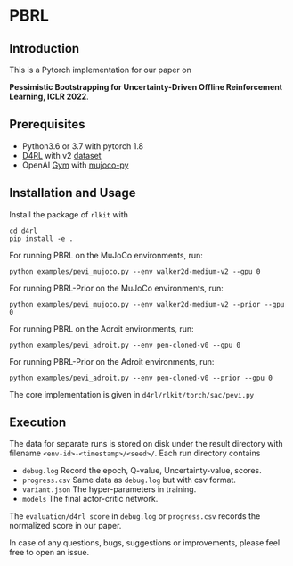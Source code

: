 # PBRL

## Introduction

This is a Pytorch implementation for our paper on 

**Pessimistic Bootstrapping for Uncertainty-Driven Offline Reinforcement Learning, ICLR 2022**.

## Prerequisites

- Python3.6 or 3.7 with pytorch 1.8
- [D4RL](https://github.com/rail-berkeley/d4rl) with v2 [dataset](http://rail.eecs.berkeley.edu/datasets/offline_rl/gym_mujoco_v2_old/) 
- OpenAI [Gym](http://gym.openai.com/) with [mujoco-py](https://github.com/openai/mujoco-py)

## Installation and Usage

Install the package of `rlkit` with
```
cd d4rl
pip install -e .
```

For running PBRL on the MuJoCo environments, run:

```
python examples/pevi_mujoco.py --env walker2d-medium-v2 --gpu 0
```

For running PBRL-Prior on the MuJoCo environments, run:

```
python examples/pevi_mujoco.py --env walker2d-medium-v2 --prior --gpu 0
```

For running PBRL on the Adroit environments, run:

```
python examples/pevi_adroit.py --env pen-cloned-v0 --gpu 0
```

For running PBRL-Prior on the Adroit environments, run:

```
python examples/pevi_adroit.py --env pen-cloned-v0 --prior --gpu 0
```

The core implementation is given in `d4rl/rlkit/torch/sac/pevi.py`

## Execution

The data for separate runs is stored on disk under the result directory with filename `<env-id>-<timestamp>/<seed>/`. Each run directory contains

- `debug.log` Record the epoch, Q-value, Uncertainty-value, scores.
- `progress.csv` Same data as `debug.log` but with csv format.
- `variant.json` The hyper-parameters in training.
- `models` The final actor-critic network.

The `evaluation/d4rl score` in `debug.log` or `progress.csv` records the normalized score in our paper.

In case of any questions, bugs, suggestions or improvements, please feel free to open an issue.
